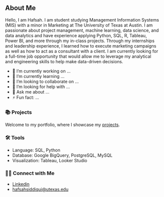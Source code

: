 ## About Me

Hello, I am Hafsah. I am student studying Management Information Systems (MIS) with a minor in Marketing at The University of Texas at Austin. I am passionate about project management, machine learning, data science, and data analytics and have experience applying Python, SQL, R, Tableau, Power BI, and more through my in-class projects. Through my internships and leadership experience, I learned how to execute marketing campaigns as well as how to act as a consultant with a client. I am currently looking for a full-time job opportunity that would allow me to leverage my analytical and engineering skills to help make data-driven decisions.

- 🔭 I’m currently working on ...
- 🌱 I’m currently learning ...
- 👯 I’m looking to collaborate on ...
- 🤔 I’m looking for help with ...
- 💬 Ask me about ...
- ⚡ Fun fact: ...

### 📚 Projects

Welcome to my portfolio, where I showcase my [projects](https://github.com/hafsahsiddiqui/portfolio/blob/main/README.md).

### 🛠️ Tools

- Language: SQL, Python
- Database: Google BigQuery, PostgreSQL, MySQL
- Visualization: Tableau, Looker Studio

### 👋🏻 Connect with Me

- [Linkedin](https://www.linkedin.com/in/hafsahsiddiqui/)
- hafsahsiddiqui@utexas.edu
